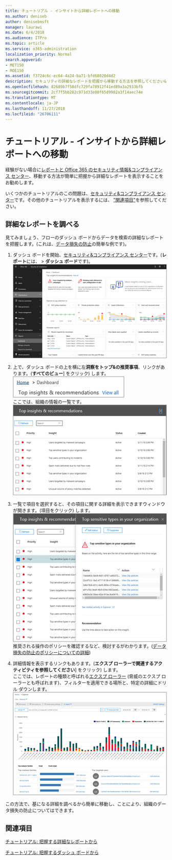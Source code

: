 ```yaml
---
title: チュートリアル - インサイトから詳細レポートへの移動
ms.author: deniseb
author: denisebmsft
manager: laurawi
ms.date: 6/4/2018
ms.audience: ITPro
ms.topic: article
ms.service: o365-administration
localization_priority: Normal
search.appverid:
- MET150
- MOE150
ms.assetid: f3724c6c-ec64-4a24-ba71-bfd68020d4d2
description: セキュリティの詳細なレポートを把握から移動する方法を参照してください&amp;コンプライアンス センターをデータ損失の防止策の例を使用します。
ms.openlocfilehash: 82689b7f58dfc729fa78912f41ed89a3a2933bfb
ms.sourcegitcommit: 2cf7f5bb282c971d33e00f65d9982a3f14aec74e
ms.translationtype: MT
ms.contentlocale: ja-JP
ms.lasthandoff: 11/27/2018
ms.locfileid: "26706111"
---
```

# <a name="walkthrough---from-an-insight-to-a-detailed-report"></a>チュートリアル - インサイトから詳細レポートへの移動

経験がない場合に[レポートと Office 365 のセキュリティ情報&amp;コンプライアンス センター](reports-and-insights-in-security-and-compliance.md)、移動する方法が簡単に把握から詳細なレポートを表示することをお勧めします。 
  
いくつかのチュートリアルのこの問題は、[セキュリティ&amp;コンプライアンス センター](https://security.microsoft.com)です。その他のチュートリアルを表示するには、 ["関連項目"](#related-topics)を参照してください。 
  
## <a name="from-an-insight-to-a-detailed-report"></a>詳細なレポートを調べる

見てみましょう、フローのダッシュ ボードからデータを検索の詳細なレポートを把握します。(これは、[データ損失の防止](data-loss-prevention-policies.md)の簡単な例です)。 
  
1. ダッシュ ボードを開始、[セキュリティ&amp;コンプライアンス センター](https://security.microsoft.com)です。(**レポート**には、 \> **ダッシュ ボード**です)。<br/>![セキュリティ&amp;コンプライアンス センターでは、レポートを選択して\>ダッシュ ボード](media/2a668c3d-3fa3-4e37-8149-46989b33ae8c.png)
  
2. 上で、ダッシュ ボードの上を横に左**洞察をトップ&amp;の推奨事項**、リンクがあります。(**すべてのビュー**] をクリック) します。<br/>![セキュリティ&amp;コンプライアンス センターでは、レポートを選択して\>、上の情報を表示するダッシュ ボード](media/9bb64e11-494f-40a4-ab3d-8d3c7789f300.png)<br/>ここでは、組織の情報の一覧です。<br/>![セキュリティ&amp;コンプライアンス センターでは、リストのすべての情報を表示できます](media/1289af77-bf5a-444a-97a1-03d8a83f75a9.png)
  
3. 一覧で項目を選択すると、その項目に関する詳細を表示できますウィンドウが開きます。(項目をクリック) します。<br/>![選択した情報の詳細](media/dcbb389f-23b0-4031-b789-4a49068af85a.png)<br/>推奨される操作のポリシーを確認するなど、検討するがわかります。([データ損失の防止のポリシーについての詳細](data-loss-prevention-policies.md))
    
4. 詳細情報を表示するリンクもあります。(**エクスプ ローラーで関連するアクティビティを参照してください**] をクリック) します。<br/>ここでは、レポートの種類と呼ばれる[エクスプ ローラー](use-explorer-in-security-and-compliance.md) (脅威のエクスプ ローラーとも呼ばれます)、フィルターを適用できる場所と、特定の詳細にドリル ダウンします。<br/>![選択した情報についての詳細については、エクスプ ローラー ビュー](media/3ad15b15-7158-44b7-beda-013351bd868e.png)
  
この方法で、基になる詳細を調べるから簡単に移動し、ことにより、組織のデータ損失の防止についてはできます。
  
## <a name="related-topics"></a>関連項目

[チュートリアル: 把握する詳細なレポートから](from-a-detailed-report-to-an-insight.md)
  
[チュートリアル: 把握するダッシュ ボードから](from-a-dashboard-to-an-insight.md)
  

